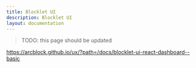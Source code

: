 ```yaml
---
title: Blocklet UI
description: Blocklet UI
layout: documentation
---
```


> <p style={{color:"red"}}>TODO: this page should be updated</p>

https://arcblock.github.io/ux/?path=/docs/blocklet-ui-react-dashboard--basic
